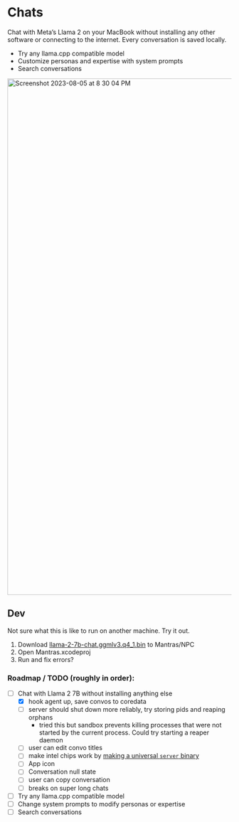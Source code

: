 # Chats

Chat with Meta’s Llama 2 on your MacBook without installing any other software or connecting to the internet. Every conversation is saved locally.

- Try any llama.cpp compatible model
- Customize personas and expertise with system prompts
- Search conversations

<img width="1162" alt="Screenshot 2023-08-05 at 8 30 04 PM" src="https://github.com/npc-pet/Chats/assets/282016/d34d87e2-3c0d-4359-a68a-0872f7066601">


## Dev

Not sure what this is like to run on another machine. Try it out.

1. Download [llama-2-7b-chat.ggmlv3.q4_1.bin](https://huggingface.co/TheBloke/Llama-2-7B-Chat-GGML/tree/main) to Mantras/NPC
2. Open Mantras.xcodeproj
3. Run and fix errors?

### Roadmap / TODO (roughly in order):
- [ ] Chat with Llama 2 7B without installing anything else
  - [x] hook agent up, save convos to coredata
  - [ ] server should shut down more reliably, try storing pids and reaping orphans
    - tried this but sandbox prevents killing processes that were not started by the current process. Could try starting a reaper daemon 
  - [ ] user can edit convo titles
  - [ ] make intel chips work by [making a universal `server` binary](https://developer.apple.com/documentation/apple-silicon/building-a-universal-macos-binary#Update-the-Architecture-List-of-Custom-Makefiles)
  - [ ] App icon
  - [ ] Conversation null state
  - [ ] user can copy conversation
  - [ ] breaks on super long chats

- [ ] Try any llama.cpp compatible model
- [ ] Change system prompts to modify personas or expertise
- [ ] Search conversations
